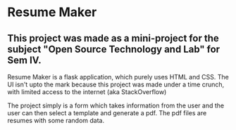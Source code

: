 # Resume Maker

## This project was made as a mini-project for the subject "Open Source Technology and Lab" for Sem IV. 

Resume Maker is a flask application, which purely uses HTML and CSS. The UI isn't upto the mark because this project was made under a time crunch, with limited access to the internet (aka StackOverflow) 

The project simply is a form which takes information from the user and the user can then select a template and generate a pdf. The pdf files are resumes with some random data.

